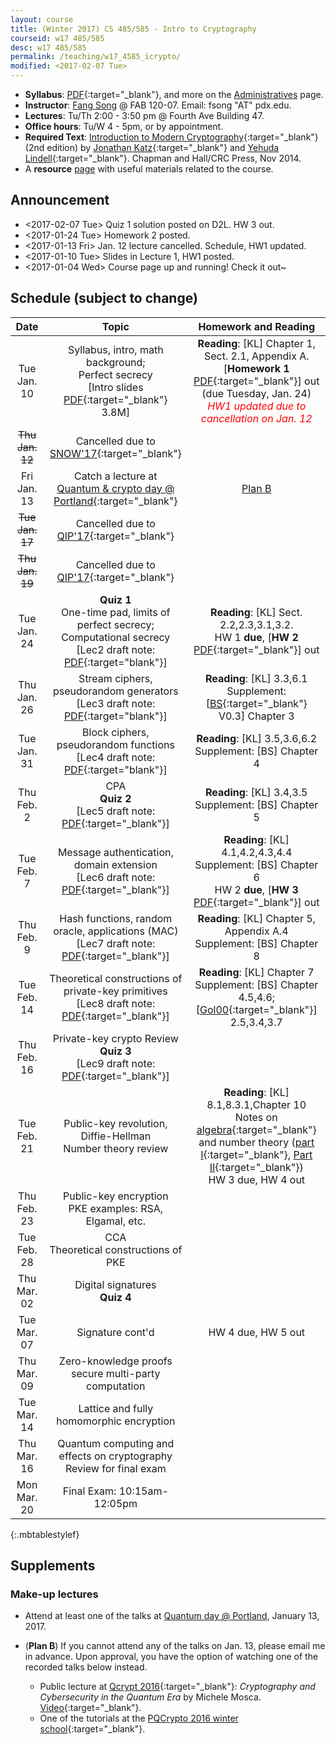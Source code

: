 ```yaml
---
layout: course
title: (Winter 2017) CS 485/585 - Intro to Cryptography
courseid: w17 485/585
desc: w17 485/585
permalink: /teaching/w17_4585_icrypto/
modified: <2017-02-07 Tue>
---
```

*  **Syllabus**: [PDF]({{base}}/teaching/w17_4585_icrypto/syllabus.pdf){:target="_blank"}, and more on the [Administratives]({{base}}/teaching/w17_4585_icrypto/admin/) page.
*  **Instructor**: [Fang Song]({{base}}/) @ FAB 120-07. Email: fsong "AT" pdx.edu.
*  **Lectures**: Tu/Th 2:00 - 3:50 pm @ Fourth Ave Building 47.
*  **Office hours**: Tu/W 4 - 5pm, or by appointment. 
*  **Required Text**: [Introduction to Modern
Cryptography](http://www.cs.umd.edu/~jkatz/imc.html){:target="_blank"}
(2nd edition) by [Jonathan
Katz](http://www.cs.umd.edu/~jkatz){:target="_blank"} and [Yehuda
Lindell](http://u.cs.biu.ac.il/~lindell/){:target="_blank"}.  Chapman
and Hall/CRC Press, Nov 2014.
* A **resource** [page]({{base}}/teaching/w17_4585_icrypto/resource/) with useful materials related to the course. 

## Announcement
*  <2017-02-07 Tue> Quiz 1 solution posted on D2L. HW 3 out.
*  <2017-01-24 Tue> Homework 2 posted. 
*  <2017-01-13 Fri> Jan. 12 lecture cancelled. Schedule, HW1 updated.
*  <2017-01-10 Tue> Slides in Lecture 1, HW1 posted. 
*  <2017-01-04 Wed> Course page up and running! Check it out~ 

## Schedule (subject to change)

<!--
\[KL\]: Katz-Lindell [Introduction to Modern
Cryptography](http://www.cs.umd.edu/~jkatz/imc.html){:target="_blank"} 

\[BS\]: Boneh-Shoup [A Graduate Course on Applied Cryptography](https://crypto.stanford.edu/~dabo/cryptobook/){:target="_blank"}.
-->

<!--
| Date  | Topic | Homework and Reading |
| :---------: |:----------:|:-----:|
| Tue Jan. 10  | Syllabus, intro, math background <br>Perfect secrecy, one-time pad | <br>Homework 1 out [PDF]() (due Tuesday, Jan. 24)  |
|Thu Jan. 12 |Limits of perfect secrecy <br> Private-key crypto |Reading:  |
|<s>Tue Jan. 17</s>| Cancelled due to [QIP'17](https://www.stationq.com/qip-2017/){:target="_blank"}||
|Thu Jan. 19|Quiz <br> Pseudorandom generators and stream ciphers <br> proof by reduction| |
|Tue Jan. 24|CPA, pseudorandom functions and block ciphers <br> CCA | |
|Thu Jan. 26| Message authentication | |
|Tue Jan. 31| MAC continued | |
|Thu Feb. 2| Quiz <br> Hash functions, random oracle model| |
|Tue Feb. 7| Hash function applications <br> block ciphers and stream ciphers in practice||
|Thu Feb. 9| Theoretical constructions of private-key primitives ||
|Tue Feb. 14|Public-key revolution, Diffie-Hellman key exchange <br> number theory review||
|Thu Feb. 16|Mid-term||
|Tue Feb. 21|Public-key encryption, CPA, CCA||
|Thu Feb. 23|PKE examples: RSA, Elgamal, etc. ||
|Tue Feb. 28|Theoretical constructions of PKE||
|Thu Mar. 02|Quiz <br>Digital signatures ||
|Tue Mar. 07|Signature cont'd||
|Thu Mar. 09|Zero-knowledge proofs <br> secure multi-party computation||
|Tue Mar. 14|Lattice and fully homomorphic encryption||
|Thu Mar. 16| Quantum computing and effects on cryptography <br> Review for final exam||
|Mon Mar. 20| Final Exam: 10:15am-12:05pm||
{:.mbtablestylef}
-->

| Date  | Topic | Homework and Reading |
| :---------: |:----------:|:-----:|
| Tue Jan. 10  | Syllabus, intro, math background; <br>Perfect secrecy<br> [Intro slides [PDF]({{base}}/teaching/w17_4585_icrypto/lec1_ppt.pdf){:target="_blank"} 3.8M] | **Reading**: [KL] Chapter 1, Sect. 2.1, Appendix A. <br>[**Homework 1** [PDF]({{base}}/teaching/w17_4585_icrypto/w17_cs4585_hw1.pdf){:target="_blank"}] out (due Tuesday, Jan. 24)<br> <i style="color:red;">HW1 updated due to cancellation on Jan. 12</i> |
|<s>Thu Jan. 12</s>| Cancelled due to [SNOW'17](http://www.opb.org/news/article/snowstorm-portland-region-school-closures-traffic/){:target="_blank"} ||
|Fri Jan. 13 | Catch a lecture at <br> [Quantum & crypto day @ Portland](http://www.fangsong.info/activity/w17qpdx/){:target="_blank"} | [Plan B](#mu)|
|<s>Tue Jan. 17</s>| Cancelled due to [QIP'17](https://www.stationq.com/qip-2017/){:target="_blank"}||
|<s>Thu Jan. 19</s>|Cancelled due to [QIP'17](https://www.stationq.com/qip-2017/){:target="_blank"}||
|Tue Jan. 24 |**Quiz 1** <br> One-time pad, limits of perfect secrecy; <br> Computational secrecy <br> [Lec2 draft note: [PDF]({{base}}/teaching/w17_4585_icrypto/lec2_note.pdf){:target="blank"}] | **Reading**: [KL] Sect. 2.2,2.3,3.1,3.2. <br> HW 1 **due**, [**HW 2** [PDF]({{base}}/teaching/w17_4585_icrypto/w17_cs4585_hw2.pdf){:target="_blank"}] out|
|Thu Jan. 26| Stream ciphers, pseudorandom generators <br> [Lec3 draft note: [PDF]({{base}}/teaching/w17_4585_icrypto/lec3_note.pdf){:target="blank"}] |**Reading**: [KL] 3.3,6.1 <br> Supplement: [[BS](https://crypto.stanford.edu/~dabo/cryptobook/){:target="_blank"} V0.3] Chapter 3 |
|Tue Jan. 31| Block ciphers, pseudorandom functions <br> [Lec4 draft note: [PDF]({{base}}/teaching/w17_4585_icrypto/lec4_note.pdf){:target="blank"}] | **Reading**: [KL] 3.5,3.6,6.2 <br> Supplement: [BS] Chapter 4  |
|Thu Feb. 2| CPA <br> **Quiz 2** <br> [Lec5 draft note: [PDF]({{base}}/teaching/w17_4585_icrypto/lec5_note.pdf){:target="_blank"}]|  **Reading**: [KL] 3.4,3.5 <br> Supplement: [BS] Chapter 5 |
|Tue Feb. 7| Message authentication, domain extension <br> [Lec6 draft note: [PDF]({{base}}/teaching/w17_4585_icrypto/lec6_note.pdf){:target="_blank"}]|**Reading**: [KL] 4.1,4.2,4.3,4.4 <br> Supplement: [BS] Chapter 6  <br> HW 2 **due**, [**HW 3** [PDF]({{base}}/teaching/w17_4585_icrypto/w17_cs4585_hw3.pdf){:target="_blank"}] out |
|Thu Feb. 9| Hash functions, random oracle, applications (MAC) <br> [Lec7 draft note: [PDF]({{base}}/teaching/w17_4585_icrypto/lec7_note.pdf){:target="_blank"}]|**Reading**: [KL] Chapter 5, Appendix A.4 <br> Supplement: [BS] Chapter 8|
|Tue Feb. 14|Theoretical constructions of private-key primitives <br> [Lec8 draft note: [PDF]({{base}}/teaching/w17_4585_icrypto/lec8_note.pdf){:target="_blank"}]|**Reading**: [KL] Chapter 7 <br> Supplement: [BS] Chapter 4.5,4.6; [[Gol00](https://www.amazon.com/Foundations-Cryptography-1-Basic-Tools/dp/0521035368){:target="_blank"}] 2.5,3.4,3.7|
|Thu Feb. 16| Private-key crypto Review  <br> **Quiz 3** <br> [Lec9 draft note: [PDF]({{base}}/teaching/w17_4585_icrypto/lec9_note.pdf){:target="_blank"}]||
|Tue Feb. 21|Public-key revolution, Diffie-Hellman <br> Number theory review| **Reading**: [KL] 8.1,8.3.1,Chapter 10 <br> Notes on [algebra](https://people.eecs.berkeley.edu/~luca/cs276/notesalgebra.pdf){:target="_blank"} and number theory ([part I](http://www.cs.nyu.edu/courses/spring12/CSCI-GA.3210-001/out/boneh1.pdf){:target="_blank"}, [Part II](http://www.cs.nyu.edu/courses/spring12/CSCI-GA.3210-001/out/boneh2.pdf){:target="_blank"}) <br> HW 3 due, HW 4 out|
|Thu Feb. 23|Public-key encryption <br> PKE examples: RSA, Elgamal, etc. ||
|Tue Feb. 28|CCA <br>Theoretical constructions of PKE||
|Thu Mar. 02|Digital signatures <br> **Quiz 4** | |
|Tue Mar. 07|Signature cont'd| HW 4 due, HW 5 out|
|Thu Mar. 09|Zero-knowledge proofs <br> secure multi-party computation||
|Tue Mar. 14|Lattice and fully homomorphic encryption||
|Thu Mar. 16| Quantum computing and effects on cryptography <br> Review for final exam||
|Mon Mar. 20| Final Exam: 10:15am-12:05pm||
{:.mbtablestylef}

## Supplements

### <a name="mu"></a>**Make-up lectures**
*  Attend at least one of the talks
   at
   [Quantum day @ Portland](http://fangsong.info/activity/w17qpdx/),
   January 13, 2017. 

*  (**Plan B**) If you cannot attend any of the talks on Jan. 13,
   please email me in advance. Upon approval, you have the option of
   watching one of the recorded talks below instead.
   *  Public lecture at [Qcrypt 2016](http://2016.qcrypt.net/){:target="_blank"}:
      _Cryptography and Cybersecurity in the Quantum Era_ by Michele
      Mosca. [Video](https://www.youtube.com/watch?v=vipU_-QGoOg&feature=youtu.be&list=PLUz_4vZOI0H0nfczvYk2C_UbE_BMs8cpY){:target="_blank"}.
   *  One of the tutorials at the [PQCrypto 2016 winter school](https://pqcrypto2016.jp/winter/){:target="_blank"}.	  
